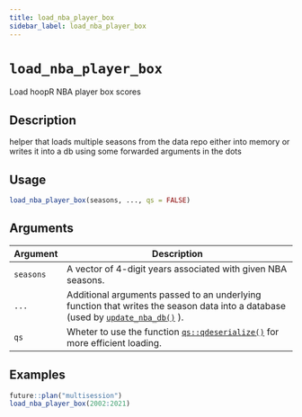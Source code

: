 ```yaml
---
title: load_nba_player_box
sidebar_label: load_nba_player_box
---
```

# `load_nba_player_box`

Load hoopR NBA player box scores


## Description

helper that loads multiple seasons from the data repo either into memory
 or writes it into a db using some forwarded arguments in the dots


## Usage

```r
load_nba_player_box(seasons, ..., qs = FALSE)
```


## Arguments

Argument      |Description
------------- |----------------
`seasons`     |     A vector of 4-digit years associated with given NBA seasons.
`...`     |     Additional arguments passed to an underlying function that writes the season data into a database (used by [`update_nba_db()`](#updatenbadb()) ).
`qs`     |     Wheter to use the function [`qs::qdeserialize()`](#qs::qdeserialize()) for more efficient loading.


## Examples

```r
future::plan("multisession")
load_nba_player_box(2002:2021)
```


